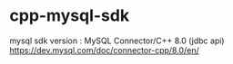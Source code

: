 # cpp-mysql-sdk

mysql sdk version : MySQL Connector/C++ 8.0 (jdbc api)
https://dev.mysql.com/doc/connector-cpp/8.0/en/
